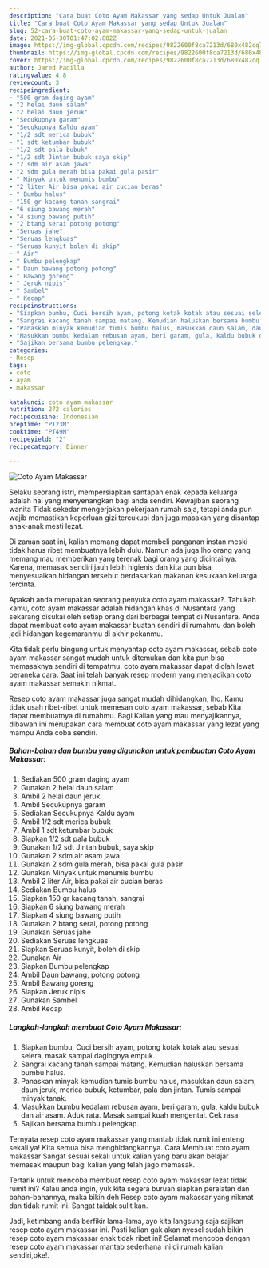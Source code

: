 ```yaml
---
description: "Cara buat Coto Ayam Makassar yang sedap Untuk Jualan"
title: "Cara buat Coto Ayam Makassar yang sedap Untuk Jualan"
slug: 52-cara-buat-coto-ayam-makassar-yang-sedap-untuk-jualan
date: 2021-05-30T01:47:02.802Z
image: https://img-global.cpcdn.com/recipes/9822600f8ca7213d/680x482cq70/coto-ayam-makassar-foto-resep-utama.jpg
thumbnail: https://img-global.cpcdn.com/recipes/9822600f8ca7213d/680x482cq70/coto-ayam-makassar-foto-resep-utama.jpg
cover: https://img-global.cpcdn.com/recipes/9822600f8ca7213d/680x482cq70/coto-ayam-makassar-foto-resep-utama.jpg
author: Jared Padilla
ratingvalue: 4.8
reviewcount: 3
recipeingredient:
- "500 gram daging ayam"
- "2 helai daun salam"
- "2 helai daun jeruk"
- "Secukupnya garam"
- "Secukupnya Kaldu ayam"
- "1/2 sdt merica bubuk"
- "1 sdt ketumbar bubuk"
- "1/2 sdt pala bubuk"
- "1/2 sdt Jintan bubuk saya skip"
- "2 sdm air asam jawa"
- "2 sdm gula merah bisa pakai gula pasir"
- " Minyak untuk menumis bumbu"
- "2 liter Air bisa pakai air cucian beras"
- " Bumbu halus"
- "150 gr kacang tanah sangrai"
- "6 siung bawang merah"
- "4 siung bawang putih"
- "2 btang serai potong potong"
- "Seruas jahe"
- "Seruas lengkuas"
- "Seruas kunyit boleh di skip"
- " Air"
- " Bumbu pelengkap"
- " Daun bawang potong potong"
- " Bawang goreng"
- " Jeruk nipis"
- " Sambel"
- " Kecap"
recipeinstructions:
- "Siapkan bumbu, Cuci bersih ayam, potong kotak kotak atau sesuai selera, masak sampai dagingnya empuk."
- "Sangrai kacang tanah sampai matang. Kemudian haluskan bersama bumbu halus."
- "Panaskan minyak kemudian tumis bumbu halus, masukkan daun salam, daun jeruk, merica bubuk, ketumbar, pala dan jintan. Tumis sampai minyak tanak."
- "Masukkan bumbu kedalam rebusan ayam, beri garam, gula, kaldu bubuk dan air asam. Aduk rata. Masak sampai kuah mengental. Cek rasa"
- "Sajikan bersama bumbu pelengkap."
categories:
- Resep
tags:
- coto
- ayam
- makassar

katakunci: coto ayam makassar 
nutrition: 272 calories
recipecuisine: Indonesian
preptime: "PT23M"
cooktime: "PT49M"
recipeyield: "2"
recipecategory: Dinner

---
```



![Coto Ayam Makassar](https://img-global.cpcdn.com/recipes/9822600f8ca7213d/680x482cq70/coto-ayam-makassar-foto-resep-utama.jpg)

Selaku seorang istri, mempersiapkan santapan enak kepada keluarga adalah hal yang menyenangkan bagi anda sendiri. Kewajiban seorang  wanita Tidak sekedar mengerjakan pekerjaan rumah saja, tetapi anda pun wajib memastikan keperluan gizi tercukupi dan juga masakan yang disantap anak-anak mesti lezat.

Di zaman  saat ini, kalian memang dapat membeli panganan instan meski tidak harus ribet membuatnya lebih dulu. Namun ada juga lho orang yang memang mau memberikan yang terenak bagi orang yang dicintainya. Karena, memasak sendiri jauh lebih higienis dan kita pun bisa menyesuaikan hidangan tersebut berdasarkan makanan kesukaan keluarga tercinta. 



Apakah anda merupakan seorang penyuka coto ayam makassar?. Tahukah kamu, coto ayam makassar adalah hidangan khas di Nusantara yang sekarang disukai oleh setiap orang dari berbagai tempat di Nusantara. Anda dapat membuat coto ayam makassar buatan sendiri di rumahmu dan boleh jadi hidangan kegemaranmu di akhir pekanmu.

Kita tidak perlu bingung untuk menyantap coto ayam makassar, sebab coto ayam makassar sangat mudah untuk ditemukan dan kita pun bisa memasaknya sendiri di tempatmu. coto ayam makassar dapat diolah lewat beraneka cara. Saat ini telah banyak resep modern yang menjadikan coto ayam makassar semakin nikmat.

Resep coto ayam makassar juga sangat mudah dihidangkan, lho. Kamu tidak usah ribet-ribet untuk memesan coto ayam makassar, sebab Kita dapat membuatnya di rumahmu. Bagi Kalian yang mau menyajikannya, dibawah ini merupakan cara membuat coto ayam makassar yang lezat yang mampu Anda coba sendiri.

<!--inarticleads1-->

##### Bahan-bahan dan bumbu yang digunakan untuk pembuatan Coto Ayam Makassar:

1. Sediakan 500 gram daging ayam
1. Gunakan 2 helai daun salam
1. Ambil 2 helai daun jeruk
1. Ambil Secukupnya garam
1. Sediakan Secukupnya Kaldu ayam
1. Ambil 1/2 sdt merica bubuk
1. Ambil 1 sdt ketumbar bubuk
1. Siapkan 1/2 sdt pala bubuk
1. Gunakan 1/2 sdt Jintan bubuk, saya skip
1. Gunakan 2 sdm air asam jawa
1. Gunakan 2 sdm gula merah, bisa pakai gula pasir
1. Gunakan  Minyak untuk menumis bumbu
1. Ambil 2 liter Air, bisa pakai air cucian beras
1. Sediakan  Bumbu halus
1. Siapkan 150 gr kacang tanah, sangrai
1. Siapkan 6 siung bawang merah
1. Siapkan 4 siung bawang putih
1. Gunakan 2 btang serai, potong potong
1. Gunakan Seruas jahe
1. Sediakan Seruas lengkuas
1. Siapkan Seruas kunyit, boleh di skip
1. Gunakan  Air
1. Siapkan  Bumbu pelengkap
1. Ambil  Daun bawang, potong potong
1. Ambil  Bawang goreng
1. Siapkan  Jeruk nipis
1. Gunakan  Sambel
1. Ambil  Kecap




<!--inarticleads2-->

##### Langkah-langkah membuat Coto Ayam Makassar:

1. Siapkan bumbu, Cuci bersih ayam, potong kotak kotak atau sesuai selera, masak sampai dagingnya empuk.
1. Sangrai kacang tanah sampai matang. Kemudian haluskan bersama bumbu halus.
1. Panaskan minyak kemudian tumis bumbu halus, masukkan daun salam, daun jeruk, merica bubuk, ketumbar, pala dan jintan. Tumis sampai minyak tanak.
1. Masukkan bumbu kedalam rebusan ayam, beri garam, gula, kaldu bubuk dan air asam. Aduk rata. Masak sampai kuah mengental. Cek rasa
1. Sajikan bersama bumbu pelengkap.




Ternyata resep coto ayam makassar yang mantab tidak rumit ini enteng sekali ya! Kita semua bisa menghidangkannya. Cara Membuat coto ayam makassar Sangat sesuai sekali untuk kalian yang baru akan belajar memasak maupun bagi kalian yang telah jago memasak.

Tertarik untuk mencoba membuat resep coto ayam makassar lezat tidak rumit ini? Kalau anda ingin, yuk kita segera buruan siapkan peralatan dan bahan-bahannya, maka bikin deh Resep coto ayam makassar yang nikmat dan tidak rumit ini. Sangat taidak sulit kan. 

Jadi, ketimbang anda berfikir lama-lama, ayo kita langsung saja sajikan resep coto ayam makassar ini. Pasti kalian gak akan nyesel sudah bikin resep coto ayam makassar enak tidak ribet ini! Selamat mencoba dengan resep coto ayam makassar mantab sederhana ini di rumah kalian sendiri,oke!.

